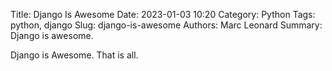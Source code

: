 Title: Django Is Awesome
Date: 2023-01-03 10:20
Category: Python
Tags: python, django
Slug: django-is-awesome
Authors: Marc Leonard
Summary: Django is awesome.

Django is Awesome.
That is all.